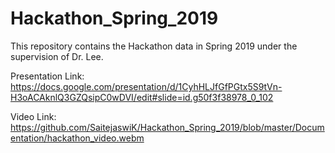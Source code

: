 # Hackathon_Spring_2019
This repository contains the Hackathon data in Spring 2019 under the supervision of Dr. Lee.


Presentation Link:  https://docs.google.com/presentation/d/1CyhHLJfGfPGtx5S9tVn-H3oACAknlQ3GZQsipC0wDVI/edit#slide=id.g50f3f38978_0_102

Video Link: https://github.com/SaitejaswiK/Hackathon_Spring_2019/blob/master/Documentation/hackathon_video.webm
